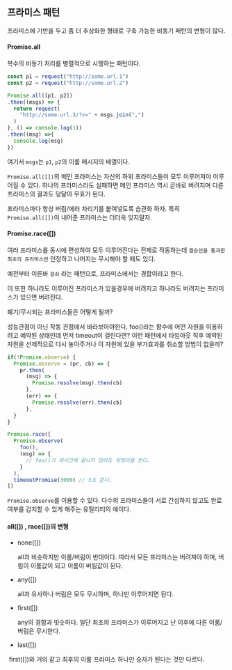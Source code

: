 ## 프라미스 패턴

프라미스에 기반을 두고 좀 더 추상화한 형태로 구축 가능한 비동기 패턴의 변형이 많다.

#### Promise.all

복수의 비동기 처리를 병렬적으로 시행하는 패턴이다.

```js
const p1 = request("http://some.url.1")
const p2 = request("http://some.url.2")

Promise.all([p1, p2])
.then((msgs) => {
  return request(
  	"http://some.url.3/?v=" + msgs.join(",")
  )
}, () => console.log(1))
.then((msg) =>{
  console.log(msg)
})
```

여기서 `msgs`는 `p1`, `p2`의 이룸 메시지의 배열이다.

`Promise.all([])`의 메인 프라미스는 자신의 하위 프라미스들이 모두 이루어져야 이루어질 수 있다. 하나의 프라미스라도 실패하면 메인 프라미스 역시 곧바로 버려지며 다른 프라미스의 결과도 덩달아 무효가 된다.

프라미스마다 항상 버림/에러 차리기를 붙여넣도록 습관화 하자. 특히 `Promise.all([])`이 내어준 프라미스는 더더욱 잊지말자.

#### Promise.race([])

여러 프라미스를 동시에 편성하여 모두 이루어진다는 전제로 작동하는데 `결승선을 통과한 최초의 프라미스만` 인정하고 나머지는 무시해야 할 때도 있다.

예전부터 이른바 `걸쇠` 라는 패턴으로, 프라미스에서는 경합이라고 한다.

이 또한 하나라도 이루어진 프라미스가 있을경우에 버려지고 하나라도 버려지는 프라미스가 있으면 버려진다.

폐기/무시되는 프라미스들은 어떻게 될까?

성능관점이 아닌 작동 관점에서 바라보아야한다. foo()라는 함수에 어떤 자원을 이용하려고 예약된 상태인데 먼저 timeout이 걸린다면? 이런 패턴에서 타임아웃 직후 예약된 자원을 선제적으로 다시 놓아주거나 이 자원에 있을 부가효과를 취소할 방법이 없을까?

```js
if(!Promise.observe) {
  Promise.observe = (pr, cb) => {
    pr.then(
      (msg) => {
        Promise.resolve(msg).then(cb)
      },
      (err) => {
        Promise.resolve(err).then(cb)
      },
  }
}

Promise.race([
  Promise.observe(
  	foo(),
    (msg) => {
      // foo()가 제시간에 끝나지 않아도 뒷정리를 한다.
    }
  ),
  timeoutPromise(3000) // 3초 준다.
])
```

`Promise.observe`를 이용할 수 있다. 다수의 프라미스들이 서로 간섭하지 않고도 완료 여부를 감지할 수 있게 해주는 유틸리티의 예이다. 

#### all([]) , race([])의 변형

- none([])

  all과 비슷하지만 이룸/버림이 반대이다. 따라서 모든 프라미스는 버려져야 하며, 버림이 이룸값이 되고 이룸이 버림값이 된다.

- any([])

  all과 유사하나 버림은 모두 무시하며, 하나만 이루어지면 된다.

- first([])

  any의 경합과 빗슷하다. 일단 최초의 프라미스가 이루어지고 난 이후에 다른 이룸/버림은 무시한다.

- last([])

​		first([])와 거의 같고 최후의 이룸 프라미스 하나만 승자가 된다는 것만 다르다.

